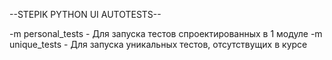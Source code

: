 --STEPIK PYTHON UI AUTOTESTS--

-m personal_tests  - Для запуска тестов спроектированных в 1 модуле
-m unique_tests  - Для запуска уникальных тестов, отсутствущих в курсе
